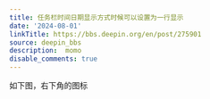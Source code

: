 ```yaml
---
title: 任务栏时间日期显示方式时候可以设置为一行显示
date: '2024-08-01'
linkTitle: https://bbs.deepin.org/en/post/275901
source: deepin_bbs
description:  momo 
disable_comments: true
---
```

如下图，右下角的图标
